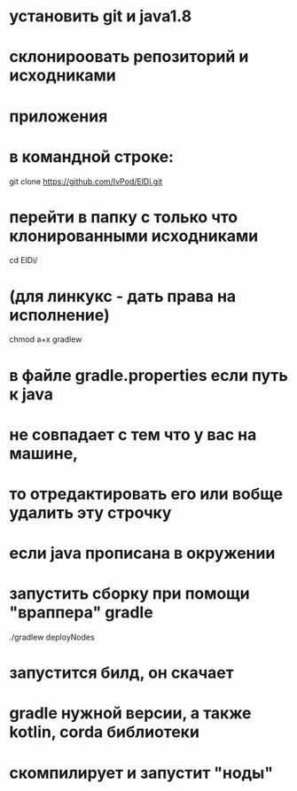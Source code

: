 # установить git и java1.8

# склонироовать репозиторий и исходниками
# приложения
# в командной строке:
git clone https://github.com/IvPod/ElDi.git

# перейти в папку с только что клонированными исходниками
cd ElDi/

# (для линкукс - дать права на исполнение)
chmod a+x gradlew

# в файле gradle.properties если путь к java
# не совпадает с тем что у вас на машине,
# то отредактировать его или вобще удалить эту строчку
# если java прописана в окружении

# запустить сборку при помощи "враппера" gradle
./gradlew deployNodes

# запустится билд, он скачает
# gradle нужной версии, а также kotlin, corda библиотеки
# скомпилирует и запустит "ноды"
